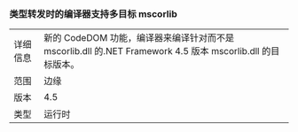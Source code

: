 ### <a name="compiler-support-for-type-forwarding-when-multi-targeting-mscorlib"></a>类型转发时的编译器支持多目标 mscorlib

|   |   |
|---|---|
|详细信息|新的 CodeDOM 功能，编译器来编译针对而不是 mscorlib.dll 的.NET Framework 4.5 版本 mscorlib.dll 的目标版本。|
|范围|边缘|
|版本|4.5|
|类型|运行时|

